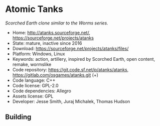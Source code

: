 # Atomic Tanks

_Scorched Earth clone similar to the Worms series._

- Home: http://atanks.sourceforge.net/, https://sourceforge.net/projects/atanks
- State: mature, inactive since 2016
- Download: https://sourceforge.net/projects/atanks/files/
- Platform: Windows, Linux
- Keywords: action, artillery, inspired by Scorched Earth, open content, remake, wormslike
- Code repository: https://git.code.sf.net/p/atanks/atanks, https://gitlab.com/osgames/atanks.git (+)
- Code language: C++
- Code license: GPL-2.0
- Code dependencies: Allegro
- Assets license: GPL
- Developer: Jesse Smith, Juraj Michalek, Thomas Hudson

## Building


